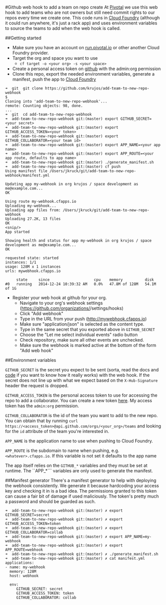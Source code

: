 #Github web hook to add a team on repo create
At [Pivotal](http://pivotal.io) we use this web hook to add teams who are not owners but still need commit rights to our repos every time we create one. This code runs in [Cloud Foundry](http://run.pivotal.io) (although it could run anywhere, it's just a rack app) and uses environment variables to source the teams to add when the web hook is called. 

##Getting started
* Make sure you have an account on [run.pivotal.io](http://run.pivotal.io) or other another Cloud Foundry provider. 
* Target the org and space you want to use 
  * ```cf target -o <your org> -s <your space>``` 
* Create a personal access token on [github](https://github.com/settings/tokens/new) with the admin:org permission 
* Clone this repo, export the needed environment variables, generate a manifest, push the app to [Cloud Foundry](http://run.pivotal.io)

```
➜  git  git clone https://github.com/krujos/add-team-to-new-repo-webhook                                                                                                                                     $
Cloning into 'add-team-to-new-repo-webhook'...
remote: Counting objects: 98, done.
...
➜  git  cd add-team-to-new-repo-webhook
➜  add-team-to-new-repo-webhook git:(master) export GITHUB_SECRET=<your secret>
➜  add-team-to-new-repo-webhook git:(master) export GITHUB_ACCESS_TOKEN=<your token>
➜  add-team-to-new-repo-webhook git:(master) export GITHUB_COLLABORATOR=<your team id>
➜  add-team-to-new-repo-webhook git:(master) export APP_NAME=<your app name>
➜  add-team-to-new-repo-webhook git:(master) export APP_ROUTE=<your app route, defaults to app name>
➜  add-team-to-new-repo-webhook git:(master) ./generate_manifest.sh
➜  add-team-to-new-repo-webhook git:(master) cf push
Using manifest file /Users/jkruck/git/add-team-to-new-repo-webhook/manifest.yml

Updating app my-webhook in org krujos / space development as me@example.com...
OK

Using route my-webhook.cfapps.io
Uploading my-webhook...
Uploading app files from: /Users/jkruck/git/add-team-to-new-repo-webhook
Uploading 27.2K, 13 files
OK
<snip/>
App started

Showing health and status for app my-webhook in org krujos / space development as me@example.com...
OK

requested state: started
instances: 1/1
usage: 128M x 1 instances
urls: mywebhook.cfapps.io

     state     since                    cpu    memory          disk
#0   running   2014-12-24 10:39:32 AM   0.0%   47.8M of 128M   54.1M of 1G
```

* Register your web hook at github for your org.
  * Navigate to your org's webhook settings (https://github.com/organizations/<your org>/settings/hooks)
  * Click "Add webhook"
  * Type in the URL from your push (http://mywebhook.cfapps.io)
  * Make sure "application/json" is selected as the content type. 
  * Type in the same secret that you exported above in ```GITHUB_SECRET```
  * Choose the "Let me select individual events" radio button 
  * Check repository, make sure all other events are unchecked.
  * Make sure the webhook is marked active at the bottom of the form "Add web hook"
  
##Environment variables

```GITHUB_SECRET``` is the secret you expect to be sent (sorta, read the docs and [code](./validator.rb) if you want to know how it really works) with the web hook. If the secret does not line up with what we expect based on the ``X-Hub-Signature`` header the request is dropped. 

```GITHUB_ACCESS_TOKEN``` is the personal access token to use for accessing the repo to add a collaborator. You can create a new token [here](https://github.com/settings/tokens/new). My access token has the ```admin:org``` permission. 

```GITHUB_COLLABORATOR``` is the id of the team you want to add to the new repo. You can obtain that by running ```curl https://<access_token>@api.github.com/orgs/<your_org>/teams``` and looking for the ```id``` attribute of the team you're interested in. 

```APP_NAME``` is the application name to use when pushing to Cloud Foundry. 

```APP_ROUTE``` is the subdomain to name when pushing, e.g. ``<whatever>.cfapps.io``. If this variable is not set it defaults to the app name

The app itself relies on the ```GITHUB_*``` variables and they must be set at runtime. The ``APP_*``` variables are only used to generate the manifest. 

##Manifest generator
There's a manifest generator to help with deploying the webhook consistently. We generate it because hardcoding your access key and checking it in is a bad idea. The permissions granted to this token can cause a fair bit of damage if used maliciously. The token's pretty much a password and should be guarded as such. 

```
➜  add-team-to-new-repo-webhook git:(master) ✗ export GITHUB_SECRET=secret 
➜  add-team-to-new-repo-webhook git:(master) ✗ export GITHUB_ACCESS_TOKEN=token
➜  add-team-to-new-repo-webhook git:(master) ✗ export GITHUB_COLLABORATOR=collab
➜  add-team-to-new-repo-webhook git:(master) ✗ export APP_NAME=my-webhook
➜  add-team-to-new-repo-webhook git:(master) ✗ export APP_ROUTE=webhook
➜  add-team-to-new-repo-webhook git:(master) ✗ ./generate_manifest.sh
➜  add-team-to-new-repo-webhook git:(master) ✗ cat manifest.yml
applications:
- name: my-webhook
  memory: 128M
  host: webhook

  env:
     GITHUB_SECRET: secret
     GITHUB_ACCESS_TOKEN: token
     GITHUB_COLLABORATOR: collab
```